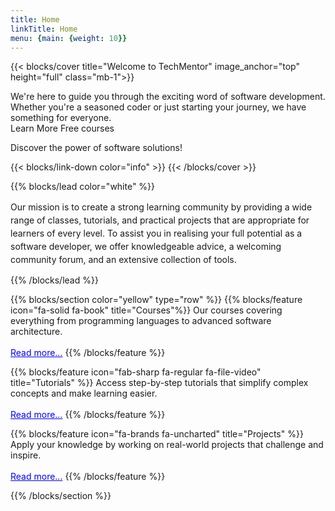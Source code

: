 ```yaml
---
title: Home
linkTitle: Home
menu: {main: {weight: 10}}
---
```


{{< blocks/cover title="Welcome to TechMentor" image_anchor="top" height="full" class="mb-1">}}
<div class="lead mb-5">We're here to guide you through the exciting word of software development. <br> Whether you're a seasoned coder or just starting your journey, we have something for everyone.</div>
<a class="btn btn-lg btn-primary me-3 mb-4" >
  Learn More <i class="fas fa-arrow-alt-circle-right ms-2"></i>
</a>
<a class="btn btn-lg btn-secondary me-3 mb-4">
  Free courses <i class="fab fa-github ms-2 "></i>
</a>
<p class="lead mt-5">Discover the power of software solutions!</p>
{{< blocks/link-down color="info" >}}
{{< /blocks/cover >}}


{{% blocks/lead color="white" %}}
<p class="description" style="line-height:1.5;"> Our mission is to create a strong learning community by providing a wide range of classes, tutorials, and practical projects that are appropriate for learners of every level. To assist you in realising your full potential as a software developer, we offer knowledgeable advice, a welcoming community forum, and an extensive collection of tools.</p>
{{% /blocks/lead %}}


{{% blocks/section color="yellow" type="row" %}}
{{% blocks/feature icon="fa-solid fa-book" title="Courses"%}}
Our courses covering everything from programming languages to advanced software architecture. <br> <br> <a href="#" style="color: blue;">Read more...</a>
{{% /blocks/feature %}}


{{% blocks/feature icon="fab-sharp fa-regular fa-file-video" title="Tutorials" %}}
Access step-by-step tutorials that simplify complex concepts and make learning easier. <br> <br> <a href="#" style="color: blue;">Read more...</a>
{{% /blocks/feature %}}


{{% blocks/feature icon="fa-brands fa-uncharted" title="Projects" %}}
Apply your knowledge by working on real-world projects that challenge and inspire. <br> <br> <a href="#" style="color: blue;">Read more...</a>
{{% /blocks/feature %}}




{{% /blocks/section %}}


